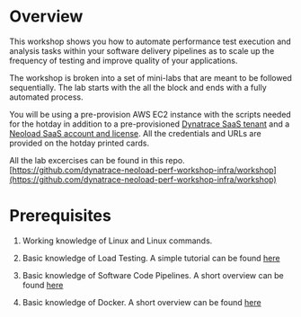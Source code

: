 # Overview

This workshop shows you how to automate performance test execution and analysis tasks within your software delivery pipelines as to scale up the frequency of testing and improve quality of your applications.

The workshop is broken into a set of mini-labs that are meant to be followed sequentially. The lab starts with the all the block and ends with a fully automated process.

You will be using a pre-provision AWS EC2 instance with the scripts needed for the hotday in addition to a pre-provisioned [Dynatrace SaaS tenant](https://www.dynatrace.com/trial/) and a [Neoload SaaS account and license](https://www.neotys.com/).  All the credentials and URLs are provided on the hotday printed cards.

All the lab excercises can be found in this repo.
[https://github.com/dynatrace-neoload-perf-workshop-infra/workshop](https://github.com/dynatrace-neoload-perf-workshop-infra/workshop)

# Prerequisites

1. Working knowledge of Linux and Linux commands.

1. Basic knowledge of Load Testing. A simple tutorial can be found [here](https://www.guru99.com/load-testing-tutorial.html)

1. Basic knowledge of Software Code Pipelines. A short overview can be found [here](https://semaphoreci.com/blog/cicd-pipeline)

1. Basic knowledge of Docker. A short overview can be found [here](https://itnext.io/docker-101-fundamentals-the-dockerfile-b33b59d0f14b)
